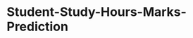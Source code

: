 # Student-Study-Hours-Marks-Prediction
<src img = "https://lh3.googleusercontent.com/NoG0gvTbFL1KhP3G68U8ItuUOqG0005725XbBob7pHXFu9QE8VzMOwYYoPAiOSFHUTLUztsu=w1080-h608-p-no-v0">
